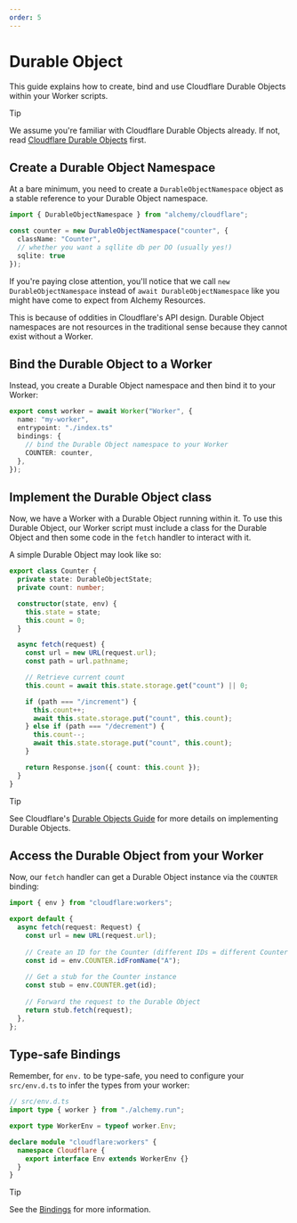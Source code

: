 ```yaml
---
order: 5
---
```


# Durable Object

This guide explains how to create, bind and use Cloudflare Durable Objects within your Worker scripts.

> [!TIP]
> We assume you're familiar with Cloudflare Durable Objects already. If not, read [Cloudflare Durable Objects](https://developers.cloudflare.com/durable-objects/) first.

## Create a Durable Object Namespace

At a bare minimum, you need to create a `DurableObjectNamespace` object as a stable reference to your Durable Object namespace.

```ts
import { DurableObjectNamespace } from "alchemy/cloudflare";

const counter = new DurableObjectNamespace("counter", {
  className: "Counter",
  // whether you want a sqllite db per DO (usually yes!)
  sqlite: true
});
```

If you're paying close attention, you'll notice that we call `new DurableObjectNamespace` instead of `await DurableObjectNamespace` like you might have come to expect from Alchemy Resources.

This is because of oddities in Cloudflare's API design. Durable Object namespaces are not resources in the traditional sense because they cannot exist without a Worker.

## Bind the Durable Object to a Worker

Instead, you create a Durable Object namespace and then bind it to your Worker:

```ts
export const worker = await Worker("Worker", {
  name: "my-worker",
  entrypoint: "./index.ts"
  bindings: {
    // bind the Durable Object namespace to your Worker
    COUNTER: counter,
  },
});
```

## Implement the Durable Object class

Now, we have a Worker with a Durable Object running within it. To use this Durable Object, our Worker script must include a class for the Durable Object and then some code in the `fetch` handler to interact with it.

A simple Durable Object may look like so:

```ts
export class Counter {
  private state: DurableObjectState;
  private count: number;

  constructor(state, env) {
    this.state = state;
    this.count = 0;
  }

  async fetch(request) {
    const url = new URL(request.url);
    const path = url.pathname;

    // Retrieve current count
    this.count = await this.state.storage.get("count") || 0;

    if (path === "/increment") {
      this.count++;
      await this.state.storage.put("count", this.count);
    } else if (path === "/decrement") {
      this.count--;
      await this.state.storage.put("count", this.count);
    }

    return Response.json({ count: this.count });
  }
}
```

> [!TIP]
> See Cloudflare's [Durable Objects Guide](https://developers.cloudflare.com/durable-objects/get-started/) for more details on implementing Durable Objects.

## Access the Durable Object from your Worker

Now, our `fetch` handler can get a Durable Object instance via the `COUNTER` binding:

```ts
import { env } from "cloudflare:workers";

export default {
  async fetch(request: Request) {
    const url = new URL(request.url);
    
    // Create an ID for the Counter (different IDs = different Counter instances)
    const id = env.COUNTER.idFromName("A");
    
    // Get a stub for the Counter instance
    const stub = env.COUNTER.get(id);
    
    // Forward the request to the Durable Object
    return stub.fetch(request);
  },
};
```

## Type-safe Bindings

Remember, for `env.` to be type-safe, you need to configure your `src/env.d.ts` to infer the types from your worker:

```ts
// src/env.d.ts
import type { worker } from "./alchemy.run";

export type WorkerEnv = typeof worker.Env;

declare module "cloudflare:workers" {
  namespace Cloudflare {
    export interface Env extends WorkerEnv {}
  }
}
```

> [!TIP]
> See the [Bindings](../concepts/bindings.md) for more information. 